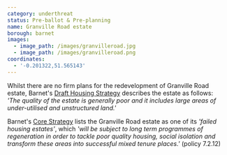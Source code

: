 ```yaml
---
category: underthreat
status: Pre-ballot & Pre-planning
name: Granville Road estate
borough: barnet
images:
  - image_path: /images/granvilleroad.jpg
  - image_path: /images/granvilleroad.png
coordinates:
  - '-0.201322,51.565143'
---
```

Whilst there are no firm plans for the redevelopment of Granville Road estate, Barnet's [Draft Housing Strategy](https://engage.barnet.gov.uk/1726/documents/1850) describes the estate as follows: _'The quality of the estate is generally poor and it includes large areas of under-utilised and unstructured land.'_

Barnet's [Core Strategy](https://www.barnet.gov.uk/sites/default/files/assets/citizenportal/documents/planningconservationandbuildingcontrol/PlanningPolicy/LocalPlan/DPD/LocalPlanCoreStrategyDPDSeptember2012.pdf) lists the Granville Road estate as one of its _'failed housing estates'_, which _'will be subject to long term programmes of regeneration in order to tackle poor quality housing, social isolation and transform these areas into successful mixed tenure places.'_ (policy 7.2.12)
